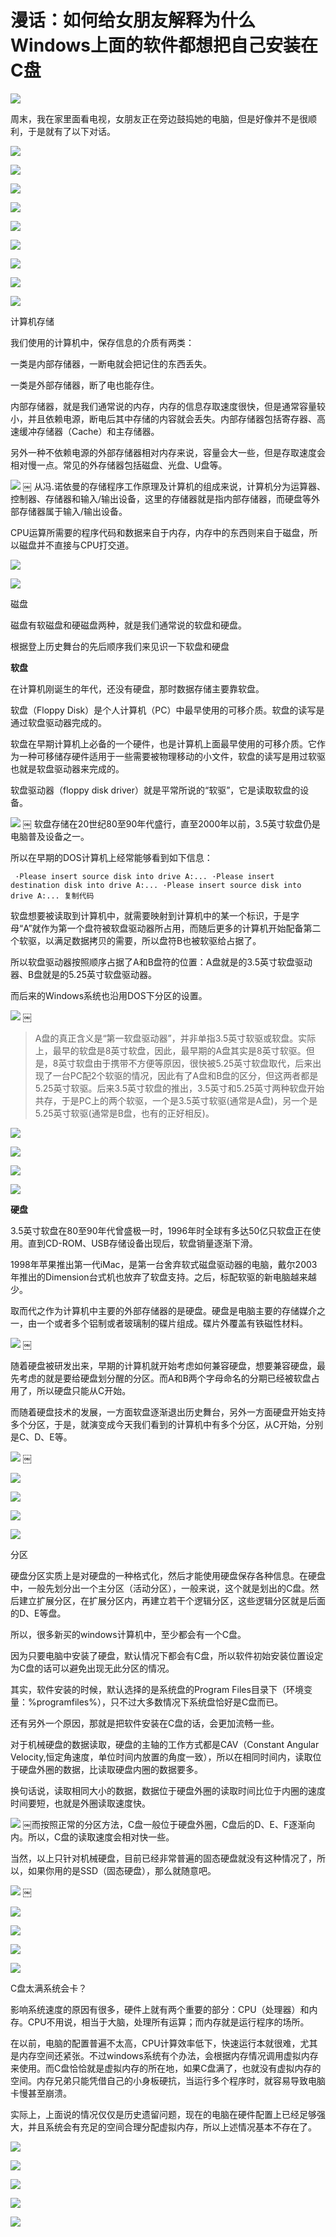 # 漫话：如何给女朋友解释为什么Windows上面的软件都想把自己安装在C盘 #

![](https://user-gold-cdn.xitu.io/2019/3/18/1698edb0b8e381f0?imageView2/0/w/1280/h/960/ignore-error/1)

周末，我在家里面看电视，女朋友正在旁边鼓捣她的电脑，但是好像并不是很顺利，于是就有了以下对话。

![](https://user-gold-cdn.xitu.io/2019/3/18/1698edb0b8bf9054?imageView2/0/w/1280/h/960/ignore-error/1)

![](https://user-gold-cdn.xitu.io/2019/3/18/1698edb0b8f9d488?imageView2/0/w/1280/h/960/ignore-error/1)

![](https://user-gold-cdn.xitu.io/2019/3/18/1698edb0baf6366b?imageView2/0/w/1280/h/960/ignore-error/1)

![](https://user-gold-cdn.xitu.io/2019/3/18/1698edb0b9082736?imageView2/0/w/1280/h/960/ignore-error/1)

![](https://user-gold-cdn.xitu.io/2019/3/18/1698edb0bae8247a?imageView2/0/w/1280/h/960/ignore-error/1)

![](https://user-gold-cdn.xitu.io/2019/3/18/1698edb0d83d496f?imageView2/0/w/1280/h/960/ignore-error/1)

![](https://user-gold-cdn.xitu.io/2019/3/18/1698edb0db88a7eb?imageView2/0/w/1280/h/960/ignore-error/1)

![](https://user-gold-cdn.xitu.io/2019/3/18/1698edb0dabd219e?imageView2/0/w/1280/h/960/ignore-error/1)

![](https://user-gold-cdn.xitu.io/2019/3/18/1698edb0dc012b31?imageView2/0/w/1280/h/960/ignore-error/1)

计算机存储

我们使用的计算机中，保存信息的介质有两类：

一类是内部存储器，一断电就会把记住的东西丢失。

一类是外部存储器，断了电也能存住。

内部存储器，就是我们通常说的内存，内存的信息存取速度很快，但是通常容量较小，并且依赖电源，断电后其中存储的内容就会丢失。内部存储器包括寄存器、高速缓冲存储器（Cache）和主存储器。

另外一种不依赖电源的外部存储器相对内存来说，容量会大一些，但是存取速度会相对慢一点。常见的外存储器包括磁盘、光盘、U盘等。

![](https://user-gold-cdn.xitu.io/2019/3/18/1698edb0dbfcafcb?imageView2/0/w/1280/h/960/ignore-error/1)
￼
从冯.诺依曼的存储程序工作原理及计算机的组成来说，计算机分为运算器、控制器、存储器和输入/输出设备，这里的存储器就是指内部存储器，而硬盘等外部存储器属于输入/输出设备。

CPU运算所需要的程序代码和数据来自于内存，内存中的东西则来自于磁盘，所以磁盘并不直接与CPU打交道。

![](https://user-gold-cdn.xitu.io/2019/3/18/1698edb0de91f963?imageView2/0/w/1280/h/960/ignore-error/1)

![](https://user-gold-cdn.xitu.io/2019/3/18/1698edb0f36bcfa9?imageView2/0/w/1280/h/960/ignore-error/1)

磁盘

磁盘有软磁盘和硬磁盘两种，就是我们通常说的软盘和硬盘。

根据登上历史舞台的先后顺序我们来见识一下软盘和硬盘

**软盘**

在计算机刚诞生的年代，还没有硬盘，那时数据存储主要靠软盘。

软盘（Floppy Disk）是个人计算机（PC）中最早使用的可移介质。软盘的读写是通过软盘驱动器完成的。

软盘在早期计算机上必备的一个硬件，也是计算机上面最早使用的可移介质。它作为一种可移储存硬件适用于一些需要被物理移动的小文件，软盘的读写是用过软驱也就是软盘驱动器来完成的。

软盘驱动器（floppy disk driver）就是平常所说的“软驱”，它是读取软盘的设备。

![](https://user-gold-cdn.xitu.io/2019/3/18/1698edb0f9ecdc26?imageView2/0/w/1280/h/960/ignore-error/1)
￼
软盘存储在20世纪80至90年代盛行，直至2000年以前，3.5英寸软盘仍是电脑普及设备之一。

所以在早期的DOS计算机上经常能够看到如下信息：

` ·Please insert source disk into drive A:... ·Please insert destination disk into drive A:... ·Please insert source disk into drive A:... 复制代码`

软盘想要被读取到计算机中，就需要映射到计算机中的某一个标识，于是字母“A”就作为第一个盘符被软盘驱动器所占用，而随后更多的计算机开始配备第二个软驱，以满足数据拷贝的需要，所以盘符B也被软驱给占据了。

所以软盘驱动器按照顺序占据了A和B盘符的位置：A盘就是的3.5英寸软盘驱动器、B盘就是的5.25英寸软盘驱动器。

而后来的Windows系统也沿用DOS下分区的设置。

![](https://user-gold-cdn.xitu.io/2019/3/18/1698edb0fbfc97dc?imageView2/0/w/1280/h/960/ignore-error/1)
￼
> 
> 
> 
> A盘的真正含义是“第一软盘驱动器”，并非单指3.5英寸软驱或软盘。实际上，最早的软盘是8英寸软盘，因此，最早期的A盘其实是8英寸软驱。但是，8英寸软盘由于携带不方便等原因，很快被5.25英寸软盘取代，后来出现了一台PC配2个软驱的情况，因此有了A盘和B盘的区分，但这两者都是5.25英寸软驱。后来3.5英寸软盘的推出，3.5英寸和5.25英寸两种软盘开始共存，于是PC上的两个软驱，一个是3.5英寸软驱(通常是A盘)，另一个是5.25英寸软驱(通常是B盘，也有的正好相反)。
> 
> 
> 

![](https://user-gold-cdn.xitu.io/2019/3/18/1698edb1000eda15?imageView2/0/w/1280/h/960/ignore-error/1)

![](https://user-gold-cdn.xitu.io/2019/3/18/1698edb0fc09c0ba?imageView2/0/w/1280/h/960/ignore-error/1)

![](https://user-gold-cdn.xitu.io/2019/3/18/1698edb110b98aa4?imageView2/0/w/1280/h/960/ignore-error/1)

![](https://user-gold-cdn.xitu.io/2019/3/18/1698edb11b19ca2b?imageView2/0/w/1280/h/960/ignore-error/1)

**硬盘**

3.5英寸软盘在80至90年代曾盛极一时，1996年时全球有多达50亿只软盘正在使用。直到CD-ROM、USB存储设备出现后，软盘销量逐渐下滑。

1998年苹果推出第一代iMac，是第一台舍弃软式磁盘驱动器的电脑，戴尔2003年推出的Dimension台式机也放弃了软盘支持。之后，标配软驱的新电脑越来越少。

取而代之作为计算机中主要的外部存储器的是硬盘。硬盘是电脑主要的存储媒介之一，由一个或者多个铝制或者玻璃制的碟片组成。碟片外覆盖有铁磁性材料。

![](https://user-gold-cdn.xitu.io/2019/3/18/1698edb120f0ec2e?imageView2/0/w/1280/h/960/ignore-error/1)
￼

随着硬盘被研发出来，早期的计算机就开始考虑如何兼容硬盘，想要兼容硬盘，最先考虑的就是要给硬盘划分醒的分区。而A和B两个字母命名的分期已经被软盘占用了，所以硬盘只能从C开始。

而随着硬盘技术的发展，一方面软盘逐渐退出历史舞台，另外一方面硬盘开始支持多个分区，于是，就演变成今天我们看到的计算机中有多个分区，从C开始，分别是C、D、E等。

![](https://user-gold-cdn.xitu.io/2019/3/18/1698edb11c223041?imageView2/0/w/1280/h/960/ignore-error/1)
￼

![](https://user-gold-cdn.xitu.io/2019/3/18/1698edb137da8d62?imageView2/0/w/1280/h/960/ignore-error/1)

![](https://user-gold-cdn.xitu.io/2019/3/18/1698edb12ec8ea6f?imageView2/0/w/1280/h/960/ignore-error/1)

![](https://user-gold-cdn.xitu.io/2019/3/18/1698edb125f38929?imageView2/0/w/1280/h/960/ignore-error/1)

![](https://user-gold-cdn.xitu.io/2019/3/18/1698edb137e14af2?imageView2/0/w/1280/h/960/ignore-error/1)

分区

硬盘分区实质上是对硬盘的一种格式化，然后才能使用硬盘保存各种信息。在硬盘中，一般先划分出一个主分区（活动分区），一般来说，这个就是划出的C盘。然后建立扩展分区，在扩展分区内，再建立若干个逻辑分区，这些逻辑分区就是后面的D、E等盘。

所以，很多新买的windows计算机中，至少都会有一个C盘。

因为只要电脑中安装了硬盘，默认情况下都会有C盘，所以软件初始安装位置设定为C盘的话可以避免出现无此分区的情况。

其实，软件安装的时候，默认选择的是系统盘的Program Files目录下（环境变量：%programfiles%），只不过大多数情况下系统盘恰好是C盘而已。

还有另外一个原因，那就是把软件安装在C盘的话，会更加流畅一些。

对于机械硬盘的数据读取，硬盘的主轴的工作方式都是CAV（Constant Angular Velocity,恒定角速度，单位时间内放置的角度一致），所以在相同时间内，读取位于硬盘外圈的数据，比读取硬盘内圈的数据要多。

换句话说，读取相同大小的数据，数据位于硬盘外圈的读取时间比位于内圈的速度时间要短，也就是外圈读取速度快。

![](https://user-gold-cdn.xitu.io/2019/3/18/1698edb13e7a414a?imageView2/0/w/1280/h/960/ignore-error/1)
￼而按照正常的分区方法，C盘一般位于硬盘外圈，C盘后的D、E、F逐渐向内。所以，C盘的读取速度会相对快一些。

当然，以上只针对机械硬盘，目前已经非常普遍的固态硬盘就没有这种情况了，所以，如果你用的是SSD（固态硬盘），那么就随意吧。

![](https://user-gold-cdn.xitu.io/2019/3/18/1698edb14624c158?imageView2/0/w/1280/h/960/ignore-error/1)
￼

![](https://user-gold-cdn.xitu.io/2019/3/18/1698edb1472824f2?imageView2/0/w/1280/h/960/ignore-error/1)

![](https://user-gold-cdn.xitu.io/2019/3/18/1698edb156126574?imageView2/0/w/1280/h/960/ignore-error/1)

![](https://user-gold-cdn.xitu.io/2019/3/18/1698edb1512e9a70?imageView2/0/w/1280/h/960/ignore-error/1)

![](https://user-gold-cdn.xitu.io/2019/3/18/1698edb157f8bb25?imageView2/0/w/1280/h/960/ignore-error/1)

C盘太满系统会卡？

影响系统速度的原因有很多，硬件上就有两个重要的部分：CPU（处理器）和内存。CPU不用说，相当于大脑，处理所有运算；而内存就是运行程序的场所。

在以前，电脑的配置普遍不太高，CPU计算效率低下，快速运行本就很难，尤其是内存空间还紧张。不过windows系统有个办法，会根据内存情况调用虚拟内存来使用。而C盘恰恰就是虚拟内存的所在地，如果C盘满了，也就没有虚拟内存的空间。内存兄弟只能凭借自己的小身板硬抗，当运行多个程序时，就容易导致电脑卡慢甚至崩溃。

实际上，上面说的情况仅仅是历史遗留问题，现在的电脑在硬件配置上已经足够强大，并且系统会有充足的空间合理分配虚拟内存，所以上述情况基本不存在了。

![](https://user-gold-cdn.xitu.io/2019/3/18/1698edb16aaa0dff?imageView2/0/w/1280/h/960/ignore-error/1)

![](https://user-gold-cdn.xitu.io/2019/3/18/1698edb15c2c97b1?imageView2/0/w/1280/h/960/ignore-error/1)

![](https://user-gold-cdn.xitu.io/2019/3/18/1698edb1716c2ade?imageView2/0/w/1280/h/960/ignore-error/1)

![](https://user-gold-cdn.xitu.io/2019/3/18/1698edb17399f0a5?imageView2/0/w/1280/h/960/ignore-error/1)

![](https://user-gold-cdn.xitu.io/2019/3/18/1698edb8b44e54b9?imageView2/0/w/1280/h/960/ignore-error/1)